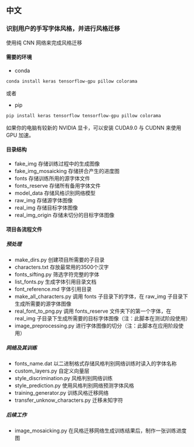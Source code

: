 ## 中文

### 识别用户的手写字体风格，并进行风格迁移

使用纯 CNN 网络来完成风格迁移

#### 需要的环境

-   conda

```bash
conda install keras tensorflow-gpu pillow colorama
```

或者

-   pip

```bash
pip install keras tensorflow tensorflow-gpu pillow colorama
```

如果你的电脑有较新的 NVIDIA 显卡，可以安装 CUDA9.0 与 CUDNN 来使用 GPU 加速。

#### 目录结构

-   fake_img 存储训练过程中的生成图像
-   fake_img_mosaicking 存储拼合产生的进度图
-   fonts 存储训练所用的源字体文件
-   fonts_reserve 存储所有备用字体文件
-   model_data 存储风格识别网络模型
-   raw_img 存储源字体图像
-   real_img 存储目标字体图像
-   real_img_origin 存储未切分的目标字体图像

#### 项目各流程文件

##### 预处理

-   make_dirs.py 创建项目所需要的子目录
-   characters.txt 存放最常用的3500个汉字
-   fonts_sifting.py 筛选字符完整的字体
-   list_fonts.py 生成字体引用目录文档
-   font_reference.md 字体引用目录
-   make_all_characters.py 调用 fonts 子目录下的字体，在 raw_img 子目录下生成所需要的源字体图像
-   real_font_to_png.py 调用 fonts_reserve 文件夹下的第一个字体，在 real_img 子目录下生成所需要的目标字体图像（注：此脚本在测试阶段使用）
-   image_preprocessing.py 进行字体图像的切分（注：此脚本在应用阶段使用）

##### 网络及其训练

-   fonts_name.dat 以二进制格式存储风格判别网络训练时读入的字体名称
-   custom_layers.py 自定义向量层
-   style_discrimination.py 风格判别网络训练
-   style_prediction.py 使用风格判别网络预测字体风格
-   training_generator.py 训练风格迁移网络
-   transfer_unknow_characters.py 迁移未知字符

##### 后续工作

-   image_mosaicking.py 在风格迁移网络生成训练结果后，制作一张训练进度图
